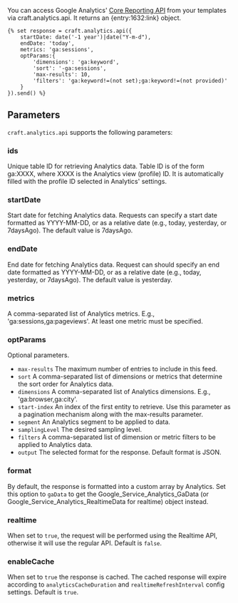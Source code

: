 You can access Google Analytics' [Core Reporting API](https://developers.google.com/analytics/devguides/reporting/core/v3/reference) from your templates via craft.analytics.api. It returns an {entry:1632:link} object.

    {% set response = craft.analytics.api({
        startDate: date('-1 year')|date("Y-m-d"),
        endDate: 'today',
        metrics: 'ga:sessions',
        optParams:{
            'dimensions': 'ga:keyword',
            'sort': '-ga:sessions',
            'max-results': 10,
            'filters': 'ga:keyword!=(not set);ga:keyword!=(not provided)'
        }
    }).send() %}
    
## Parameters

`craft.analytics.api` supports the following parameters:

### ids

Unique table ID for retrieving Analytics data. Table ID is of the form ga:XXXX, where XXXX is the Analytics view (profile) ID. It is automatically filled with the profile ID selected in Analytics' settings.

### startDate

Start date for fetching Analytics data. Requests can specify a start date formatted as YYYY-MM-DD, or as a relative date (e.g., today, yesterday, or 7daysAgo). The default value is 7daysAgo.

### endDate

End date for fetching Analytics data. Request can should specify an end date formatted as YYYY-MM-DD, or as a relative date (e.g., today, yesterday, or 7daysAgo). The default value is yesterday.

### metrics

A comma-separated list of Analytics metrics. E.g., 'ga:sessions,ga:pageviews'. At least one metric must be specified.

### optParams

Optional parameters.

- `max-results` The maximum number of entries to include in this feed.
- `sort` A comma-separated list of dimensions or metrics that determine the sort order for Analytics data.
- `dimensions` A comma-separated list of Analytics dimensions. E.g., 'ga:browser,ga:city'.
- `start-index` An index of the first entity to retrieve. Use this parameter as a pagination mechanism along with the max-results parameter.
- `segment` An Analytics segment to be applied to data.
- `samplingLevel` The desired sampling level.
- `filters` A comma-separated list of dimension or metric filters to be applied to Analytics data.
- `output` The selected format for the response. Default format is JSON.

### format

By default, the response is formatted into a custom array by Analytics. Set this option to `gaData` to get the Google_Service_Analytics_GaData (or Google_Service_Analytics_RealtimeData for realtime) object instead.

### realtime

When set to `true`, the request will be performed using the Realtime API, otherwise it will use the regular API. Default is `false`.

### enableCache

When set to `true` the response is cached. The cached response will expire according to `analyticsCacheDuration` and `realtimeRefreshInterval` config settings. Default is `true`.